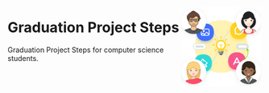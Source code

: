 <a href="/README.md"><img align="right" width="160" src="/logos/graduation-project-steps.png"></img></a>

# Graduation Project Steps
Graduation Project Steps for computer science students.

<br><br><br>
